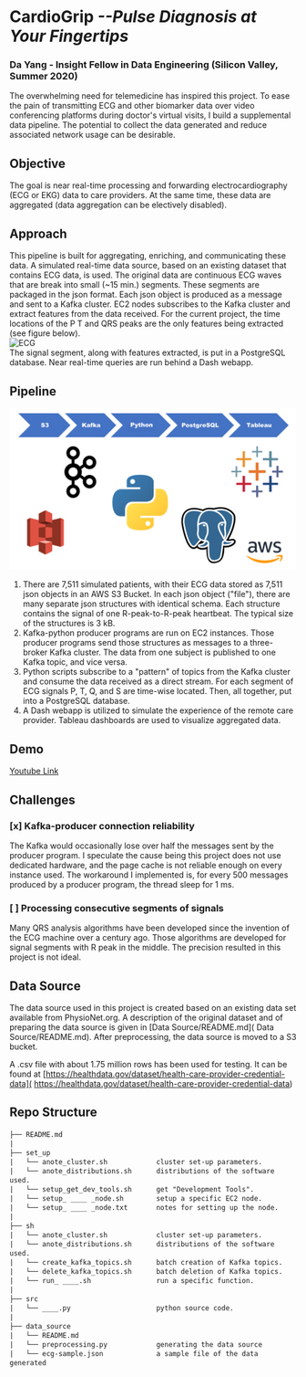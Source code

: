 # **CardioGrip** *--Pulse Diagnosis at Your Fingertips*
### **Da Yang** - Insight Fellow in Data Engineering (Silicon Valley, Summer 2020)
The overwhelming need for telemedicine has inspired this project.
To ease the pain of transmitting ECG and other biomarker data over video conferencing platforms during doctor's virtual visits, I build a supplemental data pipeline.
The potential to collect the data generated and reduce associated network usage can be desirable.

## Objective
The goal is near real-time processing and forwarding electrocardiography (ECG or EKG) data to care providers.
At the same time, these data are aggregated (data aggregation can be electively disabled).

## Approach
This pipeline is built for aggregating, enriching, and communicating these data.
A simulated real-time data source, based on an existing dataset that contains ECG data, is used.
The original data are continuous ECG waves that are break into small (~15 min.) segments.
These segments are packaged in the json format.
Each json object is produced as a message and sent to a Kafka cluster.
EC2 nodes subscribes to the Kafka cluster and extract features from the data received.
For the current project, the time locations of the P T and QRS peaks are the only features being extracted (see figure below).  
![ECG]( https://i.pinimg.com/originals/2b/c4/68/2bc468ca7a012a8bb595e55607bb1a0f.jpg)  
The signal segment, along with features extracted, is put in a PostgreSQL database.
Near real-time queries are run behind a Dash webapp.

## Pipeline
 ![Pipeline]( .png/Architecture.png)
1.	There are 7,511 simulated patients, with their ECG data stored as 7,511 json objects in an AWS S3 Bucket.
In each json object ("file"), there are many separate json structures with identical schema.
Each structure contains the signal of one R-peak-to-R-peak heartbeat.
The typical size of the structures is 3 kB.
2.	Kafka-python producer programs are run on EC2 instances.
Those producer programs send those structures as messages to a three-broker Kafka cluster.
The data from one subject is published to one Kafka topic, and vice versa.
3.	Python scripts subscribe to a "pattern" of topics from the Kafka cluster and consume the data received as a direct stream.
For each segment of ECG signals P, T, Q, and S are time-wise located.
Then, all together, put into a PostgreSQL database.
4.	A Dash webapp is utilized to simulate the experience of the remote care provider.
Tableau dashboards are used to visualize aggregated data.

## Demo
[Youtube Link]( https://www.youtube.com/watch?v=HSC9m9Lz-PM)

## Challenges
### [x] Kafka-producer connection reliability
The Kafka would occasionally lose over half the messages sent by the producer program.
I speculate the cause being this project does not use dedicated hardware, and the page cache is not reliable enough on every instance used.
The workaround I implemented is, for every 500 messages produced by a producer program, the thread sleep for 1 ms.

### [ ] Processing consecutive segments of signals
Many QRS analysis algorithms have been developed since the invention of the ECG machine over a century ago.
Those algorithms are developed for signal segments with R peak in the middle.
The precision resulted in this project is not ideal.

## Data Source
The data source used in this project is created based on an existing data set available from PhysioNet.org.
A description of the original dataset and of preparing the data source is given in [Data Source/README.md]( Data Source/README.md).
After preprocessing, the data source is moved to a S3 bucket.

A .csv file with about 1.75 million rows has been used for testing.
It can be found at [https://healthdata.gov/dataset/health-care-provider-credential-data]( https://healthdata.gov/dataset/health-care-provider-credential-data)

## Repo Structure
```
├── README.md     
|
├── set_up
|   └── anote_cluster.sh            cluster set-up parameters.
|   └── anote_distributions.sh      distributions of the software used.
|   └── setup_get_dev_tools.sh      get "Development Tools".
|   └── setup_ ____ _node.sh        setup a specific EC2 node.
|   └── setup_ ____ _node.txt       notes for setting up the node.
|
├── sh   
|   └── anote_cluster.sh            cluster set-up parameters.
|   └── anote_distributions.sh      distributions of the software used.
|   └── create_kafka_topics.sh      batch creation of Kafka topics.
|   └── delete_kafka_topics.sh      batch deletion of Kafka topics.
|   └── run_ ____.sh                run a specific function.
|
├── src  
|   └── ____.py                     python source code.
|
├── data_source  
|   └── README.md  
|   └── preprocessing.py            generating the data source   
|   └── ecg-sample.json             a sample file of the data generated   
```
